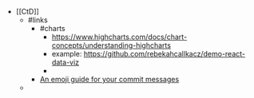 - [[CtD]]
	- #links
		- #charts
			- https://www.highcharts.com/docs/chart-concepts/understanding-highcharts
			- example: https://github.com/rebekahcallkacz/demo-react-data-viz
			-
		- [An emoji guide for your commit messages](https://gitmoji.dev/)
	-